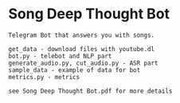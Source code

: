 # Song Deep Thought Bot
    
    Telegram Bot that answers you with songs.

    get_data - download files with youtube.dl
    bot.py - telebot and NLP part 
    generate_audio.py, cut_audio.py - ASR part
    sample_data - example of data for bot 
    metrics.py - metrics
    
    see Song Deep Thought Bot.pdf for more details
